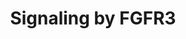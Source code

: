 ---
annotations:
- id: PW:0000003
  parent: signaling pathway
  type: Pathway Ontology
  value: signaling pathway
authors:
- ReactomeTeam
- Egonw
description: The 22 members of the fibroblast growth factor (FGF) family of growth
  factors mediate their cellular responses by binding to and activating the different
  isoforms encoded by the four receptor tyrosine kinases (RTKs) designated FGFR1,
  FGFR2, FGFR3 and FGFR4. These receptors are key regulators of several developmental
  processes in which cell fate and differentiation to various tissue lineages are
  determined. Unlike other growth factors, FGFs act in concert with heparin or heparan
  sulfate proteoglycan (HSPG) to activate FGFRs and to induce the pleiotropic responses
  that lead to the variety of cellular responses induced by this large family of growth
  factors. An alternative, FGF-independent, source of FGFR activation originates from
  the interaction with cell adhesion molecules, typically in the context of interactions
  on neural cell membranes and is crucial for neuronal survival and development.<br><br>Upon
  ligand binding, receptor dimers are formed and their intrinsic tyrosine kinase is
  activated causing phosphorylation of multiple tyrosine residues on the receptors.
  These then serve as docking sites for the recruitment of SH2 (src homology-2) or
  PTB (phosphotyrosine binding) domains of adaptors, docking proteins or signaling
  enzymes. Signaling complexes are assembled and recruited to the active receptors
  resulting in a cascade of phosphorylation events.<br><br>This leads to stimulation
  of intracellular signaling pathways that control cell proliferation, cell differentiation,
  cell migration, cell survival and cell shape, depending on the cell type or stage
  of maturation.<br>  View original pathway at [http://www.reactome.org/PathwayBrowser/#DIAGRAM=5654741
  Reactome].
last-edited: 2021-01-25
organisms:
- Homo sapiens
redirect_from:
- /index.php/Pathway:WP3336
- /instance/WP3336
revision: null
schema-jsonld:
- '@context': https://schema.org/
  '@id': https://wikipathways.github.io/pathways/WP3336.html
  '@type': Dataset
  creator:
    '@type': Organization
    name: WikiPathways
  description: The 22 members of the fibroblast growth factor (FGF) family of growth
    factors mediate their cellular responses by binding to and activating the different
    isoforms encoded by the four receptor tyrosine kinases (RTKs) designated FGFR1,
    FGFR2, FGFR3 and FGFR4. These receptors are key regulators of several developmental
    processes in which cell fate and differentiation to various tissue lineages are
    determined. Unlike other growth factors, FGFs act in concert with heparin or heparan
    sulfate proteoglycan (HSPG) to activate FGFRs and to induce the pleiotropic responses
    that lead to the variety of cellular responses induced by this large family of
    growth factors. An alternative, FGF-independent, source of FGFR activation originates
    from the interaction with cell adhesion molecules, typically in the context of
    interactions on neural cell membranes and is crucial for neuronal survival and
    development.<br><br>Upon ligand binding, receptor dimers are formed and their
    intrinsic tyrosine kinase is activated causing phosphorylation of multiple tyrosine
    residues on the receptors. These then serve as docking sites for the recruitment
    of SH2 (src homology-2) or PTB (phosphotyrosine binding) domains of adaptors,
    docking proteins or signaling enzymes. Signaling complexes are assembled and recruited
    to the active receptors resulting in a cascade of phosphorylation events.<br><br>This
    leads to stimulation of intracellular signaling pathways that control cell proliferation,
    cell differentiation, cell migration, cell survival and cell shape, depending
    on the cell type or stage of maturation.<br>  View original pathway at [http://www.reactome.org/PathwayBrowser/#DIAGRAM=5654741
    Reactome].
  keywords:
  - (A:C):S112/S115
  - ADP
  - ATP
  - 'AZD4547 '
  - Activated
  - Activated FGFR3
  - Activated FGFR3:FRS2
  - Activated FGFR3:FRS3
  - Activated FGFR3:SHC1
  - Activated FGFR3b
  - Activated FGFR3c
  - BRAF
  - 'BRAF '
  - CBL
  - 'CBL '
  - DAG and IP3
  - 'FGF1 '
  - 'FGF16 '
  - 'FGF17-1 '
  - 'FGF18 '
  - 'FGF2(10-155) '
  - 'FGF20 '
  - FGF23(25-251)
  - 'FGF4 '
  - 'FGF5-1 '
  - 'FGF8-1 '
  - 'FGF9 '
  - 'FGFR3 '
  - FGFR3 (4;14)
  - 'FGFR3 (4;14) translocation mutant dimers '
  - 'FGFR3 795fs*139 '
  - 'FGFR3 A391E '
  - 'FGFR3 G370C '
  - 'FGFR3 G380R '
  - 'FGFR3 G382D '
  - 'FGFR3 K650E '
  - 'FGFR3 K650M '
  - 'FGFR3 K650N '
  - 'FGFR3 K650Q '
  - 'FGFR3 K650T '
  - 'FGFR3 R248C '
  - 'FGFR3 S371C '
  - 'FGFR3 Y373C '
  - FGFR3 cysteine
  - 'FGFR3 cysteine mutant dimers '
  - FGFR3 fusion dimers
  - FGFR3 fusions
  - FGFR3 mutant
  - FGFR3 mutant dimers
  - FGFR3 point mutant
  - 'FGFR3 point mutant dimers with enhanced kinase activity '
  - FGFR3 point mutants
  - 'FGFR3(23-758)-TACC3(549-838) fusion '
  - 'FGFR3(23-758)-TACC3(649-838) fusion '
  - 'FGFR3(23-760)-BAIAP2L1(18-522) fusion '
  - 'FGFR3(23-760)-TACC3(612-838) fusion '
  - 'FGFR3(23-760)-TACC3(647-838) fusion '
  - 'FGFR3(23-793)-TACC3(143-838) fusion '
  - FGFR3:PLCG1
  - FGFR3:p-4Y-PLCG1
  - FGFR3:p-8T-FRS2
  - FGFR3:p-FRS
  - FGFR3:p-FRS2
  - FGFR3:p-FRS2:GRB2:GAB1:PI3K
  - FGFR3:p-FRS2:GRB2:GAB1:PIK3R1
  - FGFR3:p-FRS2:p-PTPN11
  - FGFR3:p-FRS2:p-PTPN11:GRB2:GAB1:PI3K
  - FGFR3:p-FRS2:p-PTPN11:GRB2:GAB1:PIK3R1
  - FGFR3:p-FRS2:p-PTPN11:p-CBL:GRB2
  - FGFR3:p-FRS3
  - FGFR3:p-FRS:GRB2:SOS1
  - FGFR3:p-FRS:PTPN11
  - FGFR3:p-FRS:p-PTPN11
  - FGFR3:pY-SHC1
  - FGFR3:pY-SHC1:GRB2:SOS1
  - FGFR3b
  - 'FGFR3b '
  - 'FGFR3b G697C '
  - 'FGFR3b S249C '
  - FGFR3b homodimer
  - FGFR3b-binding FGFs
  - FGFR3c
  - 'FGFR3c '
  - FGFR3c P250R
  - 'FGFR3c P250R '
  - FGFR3c P250R mutant
  - FGFR3c homodimer
  - FGFR3c-binding FGFs
  - FRS2
  - 'FRS2 '
  - FRS3
  - 'FRS3 '
  - 'GAB1 '
  - GALNT3
  - GDP
  - 'GDP '
  - GRB2-1
  - 'GRB2-1 '
  - GRB2-1:SOS1
  - GRB2:GAB1
  - GRB2:GAB1:PIK3R1
  - GTP
  - 'GTP '
  - GalNAc-T178-FGF23(25-251)
  - 'GalNAc-T178-FGF23(25-251) '
  - HS
  - 'HS '
  - P250R mutant
  - PI(3,4,5)P3
  - 'PI(3,4,5)P3 '
  - PI(4,5)P2
  - PIK3CA
  - 'PIK3CA '
  - PIK3R1
  - 'PIK3R1 '
  - PIP3 activates AKT
  - PLCG1
  - 'PLCG1 '
  - PP2A (A:C)
  - PP2A(A:C):S112/S121-pSPRY2
  - PP2A(A:C):SPRY2
  - PP2A(A:C):Y55/Y227-pSPRY2
  - PPA2A
  - PPA2A (A:C):Y55/Y227
  - PPA2A(A:C):SPRY2
  - 'PPP2CA '
  - 'PPP2CB '
  - 'PPP2R1A '
  - PTPN11
  - 'PTPN11 '
  - Pi
  - RAF/MAP kinase
  - 'RPS27A(1-76) '
  - 'S-Farn-Me KRAS4B '
  - 'S-Farn-Me PalmS NRAS '
  - 'S-Farn-Me-2xPalmS HRAS '
  - 'S-Farn-Me-PalmS KRAS4A '
  - S111/S120
  - 'SHC1-2 '
  - SHC1-2,SHC1-3
  - 'SHC1-3 '
  - 'SOS1 '
  - 'SPRY2 '
  - SPRY2:B-RAF
  - SRC-1
  - Tyrosine kinase
  - 'UBA52(1-76) '
  - 'UBB(1-76) '
  - 'UBB(153-228) '
  - 'UBB(77-152) '
  - 'UBC(1-76) '
  - 'UBC(153-228) '
  - 'UBC(229-304) '
  - 'UBC(305-380) '
  - 'UBC(381-456) '
  - 'UBC(457-532) '
  - 'UBC(533-608) '
  - 'UBC(609-684) '
  - 'UBC(77-152) '
  - UDP
  - UDP-GalNAc
  - Ub
  - Ub-(Y55/Y227)p-SPRY2
  - Ub-Activated FGFR3
  - Ub:Y55/Y227-pSPRY2:CBL
  - Y55/Y227-pSPRY2:CBL
  - activated
  - activity
  - bound to FGF
  - cascade
  - complex:Ub-p-FRS2
  - cysteine mutants
  - dimer bound to FGF
  - dimers
  - dimers with
  - dimers:TKIs
  - enhanced kinase
  - homodimer
  - inhibitors of FGFR3
  - kinase activity
  - mutant dimers
  - mutants
  - mutants with
  - 'p-4Y FGFR3(23-758)-TACC3(549-838) fusion '
  - 'p-4Y FGFR3(23-758)-TACC3(649-838) fusion '
  - 'p-4Y FGFR3(23-760)-BAIAP2L1(18-522) fusion '
  - 'p-4Y FGFR3(23-760)-TACC3(612-838) fusion '
  - 'p-4Y FGFR3(23-760)-TACC3(647-838) fusion '
  - 'p-4Y FGFR3(23-793)-TACC3(143-838) fusion '
  - p-4Y-PLCG1
  - 'p-4Y-PLCG1 '
  - 'p-5Y-FRS3 '
  - 'p-6Y-FGFR3 795fs*139 '
  - 'p-6Y-FGFR3 A391E '
  - 'p-6Y-FGFR3 G370C '
  - 'p-6Y-FGFR3 G380R '
  - 'p-6Y-FGFR3 G382D '
  - 'p-6Y-FGFR3 K650E '
  - 'p-6Y-FGFR3 K650M '
  - 'p-6Y-FGFR3 K650N '
  - 'p-6Y-FGFR3 K650Q '
  - 'p-6Y-FGFR3 K650T '
  - 'p-6Y-FGFR3 R248C '
  - 'p-6Y-FGFR3 S371C '
  - 'p-6Y-FGFR3 Y373C '
  - 'p-6Y-FGFR3b '
  - 'p-6Y-FGFR3b G697C '
  - 'p-6Y-FGFR3b S249C mutant '
  - 'p-6Y-FGFR3c '
  - 'p-6Y-FRS2 '
  - 'p-8T-FRS2 '
  - p-S111,S120-SPRY2
  - 'p-S111,S120-SPRY2 '
  - 'p-S112,S115-SPRY2 '
  - 'p-S112,S121-SPRY2 '
  - p-SPRY2
  - p-SPRY2:B-RAF
  - p-SPRY2:GRB2
  - p-T,Y MAPK dimers
  - 'p-T185,Y187-MAPK1 '
  - 'p-T202,Y204-MAPK3 '
  - p-T250,T255,T385,S437-MKNK1
  - p-Y FGFR3 fusion
  - 'p-Y194,Y195,Y272-SHC1-3 '
  - 'p-Y239,Y240,Y317-SHC1-2 '
  - 'p-Y371-CBL '
  - p-Y371-CBL:GRB2
  - 'p-Y546,Y584-PTPN11 '
  - 'p-Y55,Y227-SPRY2 '
  - p21 RAS:GDP
  - p21 RAS:GTP
  - 'p6Y-FGFR3c P250R '
  - 'pY-FGFR3 '
  - signaling
  - t(4;14)
  - translocation
  - with enhanced
  license: CC0
  name: Signaling by FGFR3
seo: CreativeWork
title: Signaling by FGFR3
wpid: WP3336
---